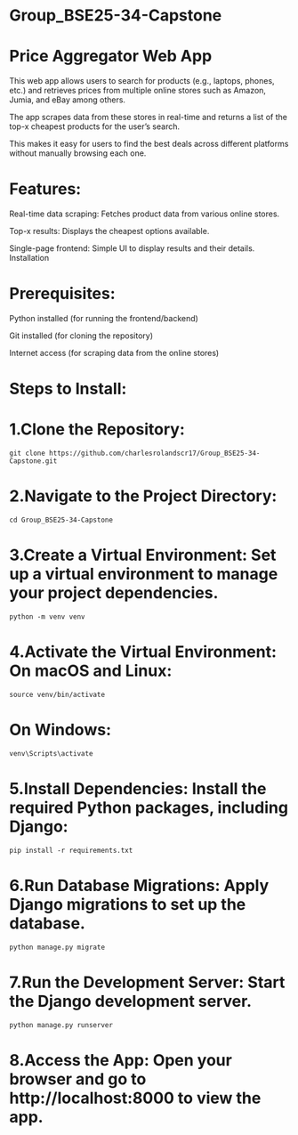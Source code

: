 # Group_BSE25-34-Capstone
# Price Aggregator Web App
This web app allows users to search for products (e.g., laptops, phones, etc.) and retrieves prices from multiple online stores such as Amazon, Jumia, and eBay among others.

The app scrapes data from these stores in real-time and returns a list of the top-x cheapest products for the user’s search. 

This makes it easy for users to find the best deals across different platforms without manually browsing each one.

# Features:

Real-time data scraping: Fetches product data from various online stores.

Top-x results: Displays the cheapest options available.

Single-page frontend: Simple UI to display results and their details.
Installation

# Prerequisites:
Python installed (for running the frontend/backend)

Git installed (for cloning the repository)

Internet access (for scraping data from the online stores)

# Steps to Install:

# 1.Clone the Repository:
    git clone https://github.com/charlesrolandscr17/Group_BSE25-34-Capstone.git
# 2.Navigate to the Project Directory:
    cd Group_BSE25-34-Capstone

# 3.Create a Virtual Environment: Set up a virtual environment to manage your project dependencies.
    python -m venv venv

# 4.Activate the Virtual Environment: On macOS and Linux:
    source venv/bin/activate
# On Windows:
    venv\Scripts\activate

# 5.Install Dependencies: Install the required Python packages, including Django:
    pip install -r requirements.txt
# 6.Run Database Migrations: Apply Django migrations to set up the database.
    python manage.py migrate
# 7.Run the Development Server: Start the Django development server.
    python manage.py runserver
# 8.Access the App: Open your browser and go to http://localhost:8000 to view the app.
